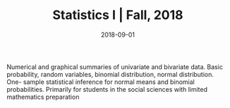 ﻿---
title: "Statistics I &#124; Fall, 2018"
collection: teaching
type: "Teaching Assistant"
permalink: /teaching/2018-fall-teaching
venue: "Boston University, Mathematics and Statistics"
date: 2018-09-01
location: "Boston, Massachusetts"
---

Numerical and graphical summaries of univariate and bivariate data. Basic probability, random variables, binomial distribution, normal distribution. One- sample statistical inference for normal means and binomial probabilities. Primarily for students in the social sciences with limited mathematics preparation